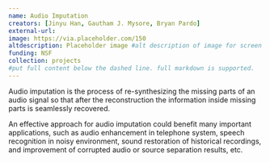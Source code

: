 ```yaml
---
name: Audio Imputation
creators: [Jinyu Han, Gautham J. Mysore, Bryan Pardo]
external-url: 
image: https://via.placeholder.com/150
altdescription: Placeholder image #alt description of image for screen readers
funding: NSF
collection: projects
#put full content below the dashed line. full markdown is supported.
---
```


Audio imputation is the process of re-synthesizing the missing parts of an audio signal so that after the reconstruction the information inside missing parts is seamlessly recovered.

An effective approach for audio imputation could benefit many important applications, such as audio enhancement in telephone system, speech recognition in noisy environment, sound restoration of historical recordings, and improvement of corrupted audio or source separation results, etc.